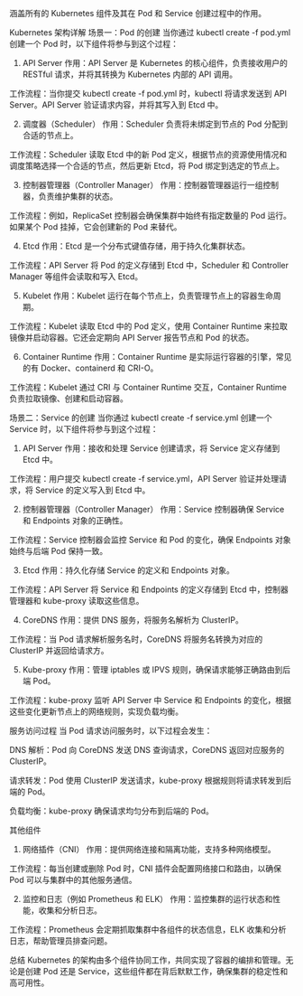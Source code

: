 

涵盖所有的 Kubernetes 组件及其在 Pod 和 Service 创建过程中的作用。

Kubernetes 架构详解
场景一：Pod 的创建
当你通过 kubectl create -f pod.yml 创建一个 Pod 时，以下组件将参与到这个过程：

1. API Server
作用：API Server 是 Kubernetes 的核心组件，负责接收用户的 RESTful 请求，并将其转换为 Kubernetes 内部的 API 调用。

工作流程：当你提交 kubectl create -f pod.yml 时，kubectl 将请求发送到 API Server。API Server 验证请求内容，并将其写入到 Etcd 中。

2. 调度器（Scheduler）
作用：Scheduler 负责将未绑定到节点的 Pod 分配到合适的节点上。

工作流程：Scheduler 读取 Etcd 中的新 Pod 定义，根据节点的资源使用情况和调度策略选择一个合适的节点，然后更新 Etcd，将 Pod 绑定到选定的节点上。

3. 控制器管理器（Controller Manager）
作用：控制器管理器运行一组控制器，负责维护集群的状态。

工作流程：例如，ReplicaSet 控制器会确保集群中始终有指定数量的 Pod 运行。如果某个 Pod 挂掉，它会创建新的 Pod 来替代。

4. Etcd
作用：Etcd 是一个分布式键值存储，用于持久化集群状态。

工作流程：API Server 将 Pod 的定义存储到 Etcd 中，Scheduler 和 Controller Manager 等组件会读取和写入 Etcd。

5. Kubelet
作用：Kubelet 运行在每个节点上，负责管理节点上的容器生命周期。

工作流程：Kubelet 读取 Etcd 中的 Pod 定义，使用 Container Runtime 来拉取镜像并启动容器。它还会定期向 API Server 报告节点和 Pod 的状态。

6. Container Runtime
作用：Container Runtime 是实际运行容器的引擎，常见的有 Docker、containerd 和 CRI-O。

工作流程：Kubelet 通过 CRI 与 Container Runtime 交互，Container Runtime 负责拉取镜像、创建和启动容器。

场景二：Service 的创建
当你通过 kubectl create -f service.yml 创建一个 Service 时，以下组件将参与到这个过程：

1. API Server
作用：接收和处理 Service 创建请求，将 Service 定义存储到 Etcd 中。

工作流程：用户提交 kubectl create -f service.yml，API Server 验证并处理请求，将 Service 的定义写入到 Etcd 中。

2. 控制器管理器（Controller Manager）
作用：Service 控制器确保 Service 和 Endpoints 对象的正确性。

工作流程：Service 控制器会监控 Service 和 Pod 的变化，确保 Endpoints 对象始终与后端 Pod 保持一致。

3. Etcd
作用：持久化存储 Service 的定义和 Endpoints 对象。

工作流程：API Server 将 Service 和 Endpoints 的定义存储到 Etcd 中，控制器管理器和 kube-proxy 读取这些信息。

4. CoreDNS
作用：提供 DNS 服务，将服务名解析为 ClusterIP。

工作流程：当 Pod 请求解析服务名时，CoreDNS 将服务名转换为对应的 ClusterIP 并返回给请求方。

5. Kube-proxy
作用：管理 iptables 或 IPVS 规则，确保请求能够正确路由到后端 Pod。

工作流程：kube-proxy 监听 API Server 中 Service 和 Endpoints 的变化，根据这些变化更新节点上的网络规则，实现负载均衡。

服务访问过程
当 Pod 请求访问服务时，以下过程会发生：

DNS 解析：Pod 向 CoreDNS 发送 DNS 查询请求，CoreDNS 返回对应服务的 ClusterIP。

请求转发：Pod 使用 ClusterIP 发送请求，kube-proxy 根据规则将请求转发到后端的 Pod。

负载均衡：kube-proxy 确保请求均匀分布到后端的 Pod。

其他组件
1. 网络插件（CNI）
作用：提供网络连接和隔离功能，支持多种网络模型。

工作流程：每当创建或删除 Pod 时，CNI 插件会配置网络接口和路由，以确保 Pod 可以与集群中的其他服务通信。

2. 监控和日志（例如 Prometheus 和 ELK）
作用：监控集群的运行状态和性能，收集和分析日志。

工作流程：Prometheus 会定期抓取集群中各组件的状态信息，ELK 收集和分析日志，帮助管理员排查问题。

总结
Kubernetes 的架构由多个组件协同工作，共同实现了容器的编排和管理。无论是创建 Pod 还是 Service，这些组件都在背后默默工作，确保集群的稳定性和高可用性。